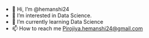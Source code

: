 - 👋 Hi, I’m @hemanshi24
- 👀 I’m interested in Data Science.
- 🌱 I’m currently learning Data Science
- 📫 How to reach me Pirojiya.hemanshi24@gmail.com
